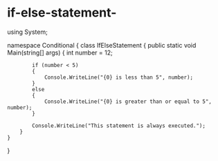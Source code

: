 # if-else-statement-
using System;

namespace Conditional
{
	class IfElseStatement
	{
		public static void Main(string[] args)
		{
			int number = 12;

			if (number < 5)
			{
				Console.WriteLine("{0} is less than 5", number);
			}
			else
			{
				Console.WriteLine("{0} is greater than or equal to 5", number);
			}

			Console.WriteLine("This statement is always executed.");
		}
	}
}
